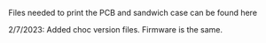 Files needed to print the PCB and sandwich case can be found here

2/7/2023:
Added choc version files.
Firmware is the same.
